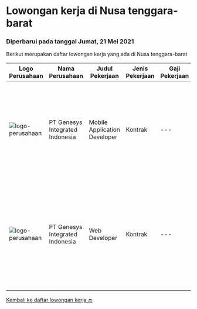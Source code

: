 
  # Lowongan kerja di Nusa tenggara-barat

  ### Diperbarui pada tanggal Jumat, 21 Mei 2021

  Berikut merupakan daftar lowongan kerja yang ada di Nusa tenggara-barat

  |Logo Perusahaan | Nama Perusahaan | Judul Pekerjaan | Jenis Pekerjaan | Gaji Pekerjaan | Lokasi | Deskripsi | Tanggal diunggah | Pranala |
  | -------------- | --------------- | --------------- | --------- | --------- | -------------- | ------- | ----------- | ----------- |
  |![logo-perusahaan](https://image-service-cdn.seek.com.au/31b1523df6115d42e482e2f14e8bcd6489389a57/ee4dce1061f3f616224767ad58cb2fc751b8d2dc)|PT Genesys Integrated Indonesia|Mobile Application Developer|Kontrak|---|Lombok|The latest mobile devices and applications are changing the way we communicate, do business, and access news and entertainment. Businesses, consumers...|Jumat, 14 Mei 2021|https://www.jobstreet.co.id/id/job/mobile-application-developer-3520372?token=0~ff8f7a86-b18f-4335-894a-b897efe6c494&sectionRank=1&jobId=jobstreet-id-job-3520372|
|![logo-perusahaan](https://image-service-cdn.seek.com.au/986402f4aa4c44250050d963c751ab5ddbd1c8b6/ee4dce1061f3f616224767ad58cb2fc751b8d2dc)|PT Genesys Integrated Indonesia|Web Developer|Kontrak|---|Lombok|We are looking for an Web Developer to create organized and integrated software. The ideal candidate should have experience about programming, possess...|Jumat, 14 Mei 2021|https://www.jobstreet.co.id/id/job/web-developer-3520344?token=0~ff8f7a86-b18f-4335-894a-b897efe6c494&sectionRank=2&jobId=jobstreet-id-job-3520344|


  [Kembali ke daftar lowongan kerja 🔙](../README.md#daftar-lowongan-kerja)
  